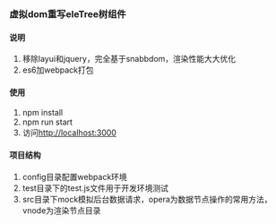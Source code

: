 ### 虚拟dom重写eleTree树组件

#### 说明
1. 移除layui和jquery，完全基于snabbdom，渲染性能大大优化
2. es6加webpack打包

#### 使用
1. npm install
2. npm run start
3. 访问[http://localhost:3000](http://localhost:3000)

#### 项目结构
1. config目录配置webpack环境
2. test目录下的test.js文件用于开发环境测试
3. src目录下mock模拟后台数据请求，opera为数据节点操作的常用方法，vnode为渲染节点目录
